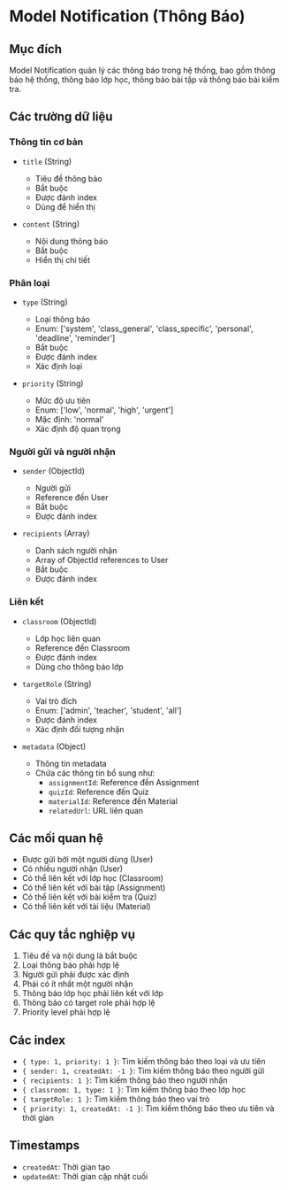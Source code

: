 # Model Notification (Thông Báo)

## Mục đích
Model Notification quản lý các thông báo trong hệ thống, bao gồm thông báo hệ thống, thông báo lớp học, thông báo bài tập và thông báo bài kiểm tra.

## Các trường dữ liệu

### Thông tin cơ bản
- `title` (String)
  - Tiêu đề thông báo
  - Bắt buộc
  - Được đánh index
  - Dùng để hiển thị

- `content` (String)
  - Nội dung thông báo
  - Bắt buộc
  - Hiển thị chi tiết

### Phân loại
- `type` (String)
  - Loại thông báo
  - Enum: ['system', 'class_general', 'class_specific', 'personal', 'deadline', 'reminder']
  - Bắt buộc
  - Được đánh index
  - Xác định loại

- `priority` (String)
  - Mức độ ưu tiên
  - Enum: ['low', 'normal', 'high', 'urgent']
  - Mặc định: 'normal'
  - Xác định độ quan trọng

### Người gửi và người nhận
- `sender` (ObjectId)
  - Người gửi
  - Reference đến User
  - Bắt buộc
  - Được đánh index

- `recipients` (Array)
  - Danh sách người nhận
  - Array of ObjectId references to User
  - Bắt buộc
  - Được đánh index

### Liên kết
- `classroom` (ObjectId)
  - Lớp học liên quan
  - Reference đến Classroom
  - Được đánh index
  - Dùng cho thông báo lớp

- `targetRole` (String)
  - Vai trò đích
  - Enum: ['admin', 'teacher', 'student', 'all']
  - Được đánh index
  - Xác định đối tượng nhận

- `metadata` (Object)
  - Thông tin metadata
  - Chứa các thông tin bổ sung như:
    - `assignmentId`: Reference đến Assignment
    - `quizId`: Reference đến Quiz
    - `materialId`: Reference đến Material
    - `relatedUrl`: URL liên quan

## Các mối quan hệ
- Được gửi bởi một người dùng (User)
- Có nhiều người nhận (User)
- Có thể liên kết với lớp học (Classroom)
- Có thể liên kết với bài tập (Assignment)
- Có thể liên kết với bài kiểm tra (Quiz)
- Có thể liên kết với tài liệu (Material)

## Các quy tắc nghiệp vụ
1. Tiêu đề và nội dung là bắt buộc
2. Loại thông báo phải hợp lệ
3. Người gửi phải được xác định
4. Phải có ít nhất một người nhận
5. Thông báo lớp học phải liên kết với lớp
6. Thông báo có target role phải hợp lệ
7. Priority level phải hợp lệ

## Các index
- `{ type: 1, priority: 1 }`: Tìm kiếm thông báo theo loại và ưu tiên
- `{ sender: 1, createdAt: -1 }`: Tìm kiếm thông báo theo người gửi
- `{ recipients: 1 }`: Tìm kiếm thông báo theo người nhận
- `{ classroom: 1, type: 1 }`: Tìm kiếm thông báo theo lớp học
- `{ targetRole: 1 }`: Tìm kiếm thông báo theo vai trò
- `{ priority: 1, createdAt: -1 }`: Tìm kiếm thông báo theo ưu tiên và thời gian

## Timestamps
- `createdAt`: Thời gian tạo
- `updatedAt`: Thời gian cập nhật cuối 